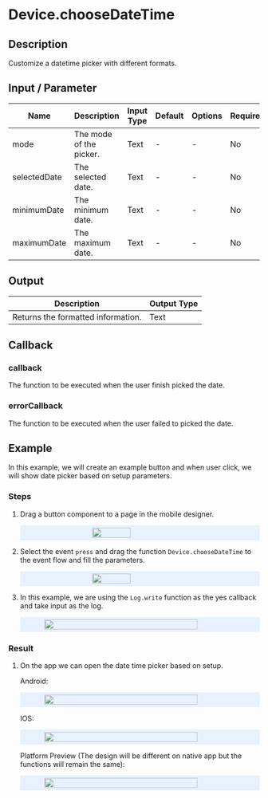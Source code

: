 # Device.chooseDateTime

## Description

Customize a datetime picker with different formats.

## Input / Parameter

| Name         | Description             | Input Type | Default | Options | Required |
| ------------ | ----------------------- | ---------- | ------  | ------  | -------- |
| mode         | The mode of the picker. | Text       | -       | -       | No       |
| selectedDate | The selected date.      | Text       | -       | -       | No       |
| minimumDate  | The minimum date.       | Text       | -       | -       | No       |
| maximumDate  | The maximum date.       | Text       | -       | -       | No       |

## Output

| Description                        | Output Type |
| ---------------------------------- | ----------- |
| Returns the formatted information. | Text        |

## Callback

### callback

The function to be executed when the user finish picked the date.

### errorCallback

The function to be executed when the user failed to picked the date.

## Example

In this example, we will create an example button and when user click, we will show date picker based on setup parameters.

### Steps

1. Drag a button component to a page in the mobile designer. 
   
   <div style="display:flex; align-items:center; justify-content:center; background-color: #E7F1FF;">
        <img src="./chooseDateTime-step-1.png"
        style="width: 40%; padding: 5px;"/>
    </div>
   
2. Select the event `press` and drag the function `Device.chooseDateTime` to the event flow and fill the parameters.

    <div style="display:flex; align-items:center; justify-content:center; background-color: #E7F1FF;">
        <img src="./chooseDateTime-step-2.png"
        style="width: 40%; padding: 5px;"/>
    </div>

3. In this example, we are using the `Log.write` function as the yes callback and take input as the log.

    <div style="display:flex; align-items:center; justify-content:center; background-color: #E7F1FF;">
        <img src="./chooseDateTime-step-3.png"
        style="width: 80%; padding: 5px;"/>
    </div>

### Result

1. On the app we can open the date time picker based on setup.

    Android:
    <div style="display:flex; align-items:center; justify-content:center; background-color: #E7F1FF;">
        <img src="./chooseDateTime-result-android.png"
        style="width: 80%; padding: 5px;"/>
    </div>

    IOS:
    <div style="display:flex; align-items:center; justify-content:center; background-color: #E7F1FF;">
        <img src="./chooseDateTime-result-ios.png"
        style="width: 80%; padding: 5px;"/>
    </div>

    Platform Preview (The design will be different on native app but the functions will remain the same):
    <div style="display:flex; align-items:center; justify-content:center; background-color: #E7F1FF;">
        <img src="./chooseDateTime-result-web.png"
        style="width: 80%; padding: 5px;"/>
    </div>